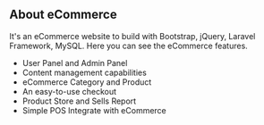 ## About eCommerce

It's an eCommerce website to build with Bootstrap, jQuery, Laravel Framework, MySQL. Here you can see the eCommerce features.

- User Panel and Admin Panel
- Content management capabilities
- eCommerce Category and Product
- An easy-to-use checkout
- Product Store and Sells Report
- Simple POS Integrate with eCommerce
